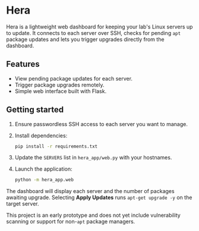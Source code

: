 # Hera

Hera is a lightweight web dashboard for keeping your lab's Linux servers up to
update. It connects to each server over SSH, checks for pending `apt` package
updates and lets you trigger upgrades directly from the dashboard.

## Features

- View pending package updates for each server.
- Trigger package upgrades remotely.
- Simple web interface built with Flask.

## Getting started

1. Ensure passwordless SSH access to each server you want to manage.
2. Install dependencies:

   ```bash
   pip install -r requirements.txt
   ```

3. Update the `SERVERS` list in `hera_app/web.py` with your hostnames.
4. Launch the application:

   ```bash
   python -m hera_app.web
   ```

The dashboard will display each server and the number of packages awaiting
upgrade. Selecting **Apply Updates** runs `apt-get upgrade -y` on the target
server.

This project is an early prototype and does not yet include vulnerability
scanning or support for non-`apt` package managers.
